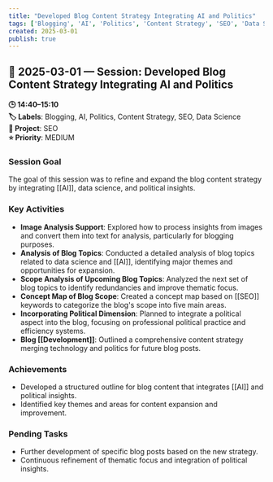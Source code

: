 ```yaml
---
title: "Developed Blog Content Strategy Integrating AI and Politics"
tags: ['Blogging', 'AI', 'Politics', 'Content Strategy', 'SEO', 'Data Science']
created: 2025-03-01
publish: true
---
```


## 📅 2025-03-01 — Session: Developed Blog Content Strategy Integrating AI and Politics

**🕒 14:40–15:10**  
**🏷️ Labels**: Blogging, AI, Politics, Content Strategy, SEO, Data Science  
**📂 Project**: SEO  
**⭐ Priority**: MEDIUM  


### Session Goal
The goal of this session was to refine and expand the blog content strategy by integrating [[AI]], data science, and political insights.

### Key Activities
- **Image Analysis Support**: Explored how to process insights from images and convert them into text for analysis, particularly for blogging purposes.
- **Analysis of Blog Topics**: Conducted a detailed analysis of blog topics related to data science and [[AI]], identifying major themes and opportunities for expansion.
- **Scope Analysis of Upcoming Blog Topics**: Analyzed the next set of blog topics to identify redundancies and improve thematic focus.
- **Concept Map of Blog Scope**: Created a concept map based on [[SEO]] keywords to categorize the blog's scope into five main areas.
- **Incorporating Political Dimension**: Planned to integrate a political aspect into the blog, focusing on professional political practice and efficiency systems.
- **Blog [[Development]]**: Outlined a comprehensive content strategy merging technology and politics for future blog posts.

### Achievements
- Developed a structured outline for blog content that integrates [[AI]] and political insights.
- Identified key themes and areas for content expansion and improvement.

### Pending Tasks
- Further development of specific blog posts based on the new strategy.
- Continuous refinement of thematic focus and integration of political insights.
